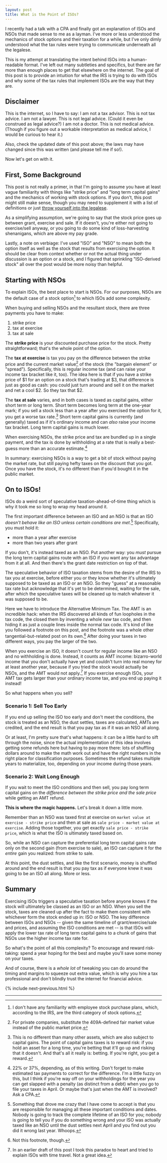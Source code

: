 ```yaml
---
layout: post
title: What is the Point of ISOs?
---
```


I recently had a talk with a CPA and finally got an explanation of ISOs and NSOs that made sense to me as a layman. I've more or less understood the mechanics of stock options and their taxation for a while, but I've only dimly understood what the tax rules were trying to communicate underneath all the legalese.

This is my attempt at translating the intent behind ISOs into a human-readable format. I've left out many subtleties and specifics, but there are far more than enough places to get that elsewhere on the internet. The goal of this post is to provide an intuition for what the IRS is trying to do with ISOs and why some of the tax rules that implement ISOs are the way that they are.

## Disclaimer

This is the internet, so I have to say: I am not a tax advisor. This is not tax advice. I am not a lawyer. This is not legal advice. (Could it even be construed as legal advice?) I am not a doctor. This is not medical advice. (Though if you figure out a workable interpretation as medical advice, I would be curious to hear it.)

Also, check the updated date of this post above; the laws may have changed since this was written (and please tell me if so!).

Now let's get on with it.

## First, Some Background

This post is not really a primer, in that I'm going to assume you have at least vague familiarity with things like "strike price" and "long term capital gains" and the mechanics of working with stock options. If you don't, this post might still make sense, though you may need to supplement it with a list of definitions or just [throw yourself into the legalese](https://www.irs.gov/taxtopics/tc427).

As a simplifying assumption, we're going to say that the stock price goes up between grant, exercise and sale. If it doesn't, you're either not going to exercise/sell anyway, or you going to do some kind of loss-harvesting shenanigans, which are above my pay grade.

Lastly, a note on verbiage: I've used "ISO" and "NSO" to mean both the option itself as well as the stock that results from exercising the option. It should be clear from context whether or not the actual thing under discussion is an option or a stock, and I figured that sprinkling "ISO-derived stock" all over the post would be more noisy than helpful.

## Starting with NSOs

To explain ISOs, the best place to start is NSOs. For our purposes, NSOs are the default case of a stock option[^1] to which ISOs add some complexity.

When buying and selling NSOs and the resultant stock, there are three payments you have to make:

1. strike price
2. tax at exercise
3. tax at sale

The **strike price** is your discounted purchase price for the stock. Pretty straightforward; that's the whole point of the option.

The **tax at exercise** is tax you pay on the difference between the strike price and the current market value[^2] of the stock (the "bargain element" or "spread"). Specifically, this is regular income tax (and can raise your income tax bracket like it, too). The idea here is that if you have a strike price of $1 for an option on a stock that's trading at $3, that difference is just as good as cash: you could just turn around and sell it on the market and net a cool $2. So they tax that $2.

The **tax at sale** varies, and in both cases is taxed as capital gains, either short term or long term. Short term becomes long term at the one-year mark; if you sell a stock less than a year after you exercised the option for it, you get a worse tax rate.[^3] Short term capital gains is currently (and generally) taxed as if it's ordinary income and can _also_ raise your income tax bracket. Long term capital gains is much lower.

When exercising NSOs, the strike price and tax are bundled up in a single payment, and the tax is done by withholding at a rate that is really a best-guess more than an accurate estimate.[^4]

In summary: exercising NSOs is a way to get a bit of stock without paying the market rate, but still paying hefty taxes on the discount that you got. Once you have the stock, it's no different than if you'd bought it in the public market.

## On to ISOs!

ISOs do a weird sort of speculative taxation-ahead-of-time thing which is why it took me so long to wrap my head around it.

The first important difference between an ISO and an NSO is that an ISO _doesn't behave like an ISO unless certain conditions are met_.[^5] Specifically, you must hold it:

- more than a year after exercise
- more than two years after grant

If you don't, it's instead taxed as an NSO. Put another way: you _must_ pursue the long term capital gains route with an ISO if you want any tax advantage from it at all. And then there's the grant date restriction on top of that.

The speculative behavior of ISO taxation stems from the desire of the IRS to tax you at exercise, before either you or they know whether it's ultimately supposed to be taxed as an ISO or an NSO. So they "guess" at a reasonable tax rate but acknowledge that it's yet to be determined, waiting for the sale, after which the speculative taxes will be cleaned up to match whatever it was supposed to be.

Here we have to introduce the Alternative Minimum Tax. The AMT is an incredible hack: when the IRS discovered all kinds of fun loopholes in the tax code, the closed them by inventing a whole _new_ tax code, and then hiding it as just a couple lines inside the normal tax code. It's kind of like you followed a footnote on this post, and the footnote was a whole other tangential-but-related post on its own.[^6] After doing your taxes in two different ways, you pay the larger of the two.

When you exercise an ISO, it doesn't count for regular income like an NSO and no withholding is done. Instead, it counts as AMT income: bizarro-world income that you don't actually have yet and couldn't turn into real money for at least another year, because if you tried the stock would actually be NSOs, and the AMT would not apply.[^7] If you exercise enough ISOs, your AMT tax gets larger than your ordinary income tax, and you end up paying it instead!

So what happens when you sell?

### Scenario 1: Sell Too Early

If you end up selling the ISO too early and don't meet the conditions, the stock is treated as an NSO, the dust settles, taxes are calculated, AMTs are credited, and the end result is that you pay tax as if it was an NSO all along.

Or at least, I'm pretty sure that's what happens: it can be a little hard to sift through the noise, since the actual implementation of this idea involves getting some refunds here but having to pay more there: lots of shuffling dollars around to make the math work out and have the right numbers in the right place for classification purposes. Sometimes the refund takes multiple years to materialize, too, depending on your income during those years.

### Scenario 2: Wait Long Enough

If you wait to meet the ISO conditions and then sell, you pay long term capital gains on the _difference between the strike price and the sale price_ while getting an AMT refund.

**This is where the magic happens.** Let's break it down a little more.

Remember than an NSO was taxed first at exercise on `market value at exercise - strike price` and then at sale as `sale price - market value at exercise`. Adding those together, you get exactly `sale price - strike price`, which is what the ISO is ultimately taxed based on.

So, while an NSO can capture the preferential long term capital gains rate only on the second gain (from exercise to sale), an ISO can capture it for the _entire_ gain you realized: from strike to sale.

At this point, the dust settles, and like the first scenario, money is shuffled around and the end result is that you pay tax as if everyone knew it was going to be an ISO all along. More or less.

## Summary

Exercising ISOs triggers a speculative taxation before anyone knows if the stock will ultimately be classed as an ISO or an NSO. When you sell the stock, taxes are cleaned up after the fact to make them consistent with whichever form the stock ended up in: ISO or NSO. The key difference between ISOs and NSOs -- given the same timeline of grant/exercise/sale and prices, and assuming the ISO conditions are met -- is that ISOs will apply the lower tax rate of long term capital gains to a chunk of gains that NSOs use the higher income tax rate for.

So what's the point of all this complexity? To encourage and reward risk-taking: spend a year hoping for the best and maybe you'll save some money on your taxes.

And of course, there is a _whole lot_ of tweaking you can do around the timing and margins to squeeze out extra value, which is why you hire a tax professional and don't blindly trust the internet for financial advice.

{% include next-previous.html %}

-------------------------------------------------------------------------------

[^1]: I don't have any familiarity with employee stock purchase plans, which, according to the IRS, are the third category of stock options.
[^2]: For private companies, substitute the 409A-defined fair market value instead of the public market price.
[^3]: This is no different than many other assets, which are also subject to capital gains. The point of capital gains taxes is to reward risk: if you hold an asset for a long time, you're betting that it'll go up and risking that it doesn't. And that's all it really is: betting. If you're right, you get a reward.
[^4]: 22% or 37%, depending, as of this writing. Don't forget to make estimated tax payments to correct for the difference. I'm a little fuzzy on this, but I think if you're way off on your withholdings for the year you can get slapped with a penalty (as distinct from a debt) when you go to file your taxes in April. Or maybe that's just when the AMT is involved? Ask a CPA.
[^5]: Something that drove me crazy that I have come to accept is that you are responsible for managing all these important conditions and dates. Nobody is going to track the complete lifetime of an ISO for you; nobody is going to tell you if you do something wrong and your ISO was actually taxed like an NSO until the dust settles next April and you find out you did it wrong last year. Whoops.
[^6]: Not this footnote, though.
[^7]: In an earlier draft of this post I took this paradox to heart and tried to explain ISOs with time travel. Not a great idea.
